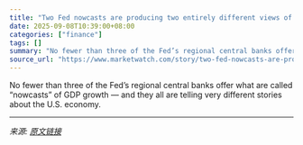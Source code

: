 ```yaml
---
title: "Two Fed nowcasts are producing two entirely different views of economy"
date: 2025-09-08T10:39:00+08:00
categories: ["finance"]
tags: []
summary: "No fewer than three of the Fed’s regional central banks offer what are called “nowcasts” of GDP growth — and they all are telling very different stories about the U.S. economy."
source_url: "https://www.marketwatch.com/story/two-fed-nowcasts-are-producing-two-entirely-different-views-of-economy-f12cfcd0?mod=mw_rss_topstories"
---
```


No fewer than three of the Fed’s regional central banks offer what are called “nowcasts” of GDP growth — and they all are telling very different stories about the U.S. economy.

---

*来源: [原文链接](https://www.marketwatch.com/story/two-fed-nowcasts-are-producing-two-entirely-different-views-of-economy-f12cfcd0?mod=mw_rss_topstories)*
